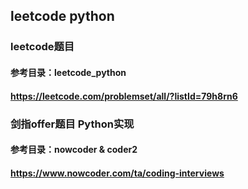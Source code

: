 ## leetcode python

####
### leetcode题目
#### 参考目录：leetcode_python
#### https://leetcode.com/problemset/all/?listId=79h8rn6

#####
### 剑指offer题目  Python实现
#### 参考目录：nowcoder & coder2
#### https://www.nowcoder.com/ta/coding-interviews
